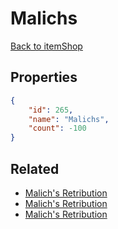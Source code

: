 # Malichs

<no description available>

[Back to itemShop](../item-shops.md)

## Properties

```json
{
    "id": 265,
    "name": "Malichs",
    "count": -100
}
```

## Related

- [Malich's Retribution](../items/6962-malich-s-retribution.md)
- [Malich's Retribution](../items/6963-malich-s-retribution.md)
- [Malich's Retribution](../items/6964-malich-s-retribution.md)

